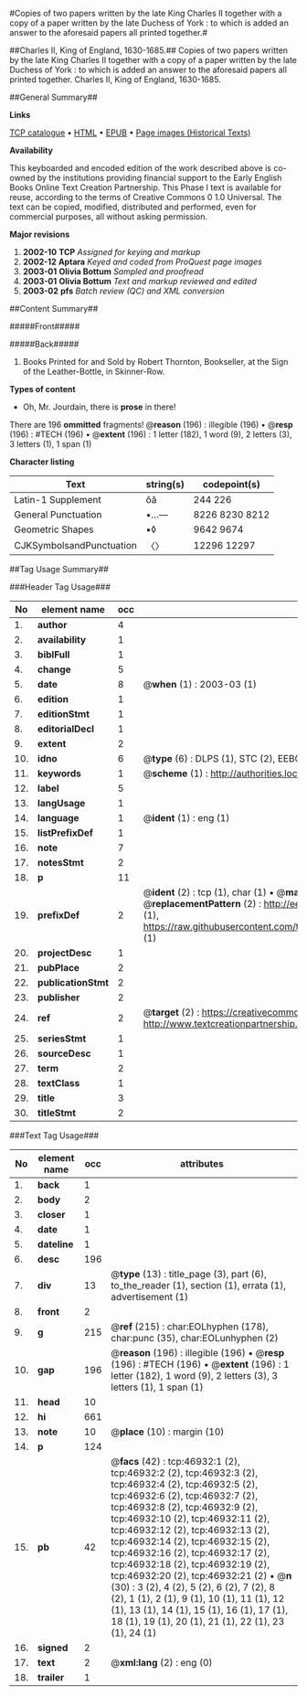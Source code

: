 #Copies of two papers written by the late King Charles II together with a copy of a paper written by the late Duchess of York : to which is added an answer to the aforesaid papers all printed together.#

##Charles II, King of England, 1630-1685.##
Copies of two papers written by the late King Charles II together with a copy of a paper written by the late Duchess of York : to which is added an answer to the aforesaid papers all printed together.
Charles II, King of England, 1630-1685.

##General Summary##

**Links**

[TCP catalogue](http://www.ota.ox.ac.uk/tcp/)  • 
[HTML](http://tei.it.ox.ac.uk/tcp/Texts-HTML/free/A32/A32204.html)  • 
[EPUB](http://tei.it.ox.ac.uk/tcp/Texts-EPUB/free/A32/A32204.epub) • 
[Page images (Historical Texts)](https://data.historicaltexts.jisc.ac.uk/view?pubId=eebo-11226064e&pageId=eebo-11226064e-46932-1)

**Availability**

This keyboarded and encoded edition of the
	       work described above is co-owned by the institutions
	       providing financial support to the Early English Books
	       Online Text Creation Partnership. This Phase I text is
	       available for reuse, according to the terms of Creative
	       Commons 0 1.0 Universal. The text can be copied,
	       modified, distributed and performed, even for
	       commercial purposes, all without asking permission.

**Major revisions**

1. __2002-10__ __TCP__ *Assigned for keying and markup*
1. __2002-12__ __Aptara__ *Keyed and coded from ProQuest page images*
1. __2003-01__ __Olivia Bottum__ *Sampled and proofread*
1. __2003-01__ __Olivia Bottum__ *Text and markup reviewed and edited*
1. __2003-02__ __pfs__ *Batch review (QC) and XML conversion*

##Content Summary##

#####Front#####

#####Back#####

1. Books Printed for and Sold by Robert Thornton,
Bookseller, at the Sign of the Leather-Bottle, in
Skinner-Row.

**Types of content**

  * Oh, Mr. Jourdain, there is **prose** in there!

There are 196 **ommitted** fragments! 
 @__reason__ (196) : illegible (196)  •  @__resp__ (196) : #TECH (196)  •  @__extent__ (196) : 1 letter (182), 1 word (9), 2 letters (3), 3 letters (1), 1 span (1)

**Character listing**


|Text|string(s)|codepoint(s)|
|---|---|---|
|Latin-1 Supplement|ôâ|244 226|
|General Punctuation|•…—|8226 8230 8212|
|Geometric Shapes|▪◊|9642 9674|
|CJKSymbolsandPunctuation|〈〉|12296 12297|

##Tag Usage Summary##

###Header Tag Usage###

|No|element name|occ|attributes|
|---|---|---|---|
|1.|__author__|4||
|2.|__availability__|1||
|3.|__biblFull__|1||
|4.|__change__|5||
|5.|__date__|8| @__when__ (1) : 2003-03 (1)|
|6.|__edition__|1||
|7.|__editionStmt__|1||
|8.|__editorialDecl__|1||
|9.|__extent__|2||
|10.|__idno__|6| @__type__ (6) : DLPS (1), STC (2), EEBO-CITATION (1), OCLC (1), VID (1)|
|11.|__keywords__|1| @__scheme__ (1) : http://authorities.loc.gov/ (1)|
|12.|__label__|5||
|13.|__langUsage__|1||
|14.|__language__|1| @__ident__ (1) : eng (1)|
|15.|__listPrefixDef__|1||
|16.|__note__|7||
|17.|__notesStmt__|2||
|18.|__p__|11||
|19.|__prefixDef__|2| @__ident__ (2) : tcp (1), char (1)  •  @__matchPattern__ (2) : ([0-9\-]+):([0-9IVX]+) (1), (.+) (1)  •  @__replacementPattern__ (2) : http://eebo.chadwyck.com/downloadtiff?vid=$1&page=$2 (1), https://raw.githubusercontent.com/textcreationpartnership/Texts/master/tcpchars.xml#$1 (1)|
|20.|__projectDesc__|1||
|21.|__pubPlace__|2||
|22.|__publicationStmt__|2||
|23.|__publisher__|2||
|24.|__ref__|2| @__target__ (2) : https://creativecommons.org/publicdomain/zero/1.0/ (1), http://www.textcreationpartnership.org/docs/. (1)|
|25.|__seriesStmt__|1||
|26.|__sourceDesc__|1||
|27.|__term__|2||
|28.|__textClass__|1||
|29.|__title__|3||
|30.|__titleStmt__|2||


###Text Tag Usage###

|No|element name|occ|attributes|
|---|---|---|---|
|1.|__back__|1||
|2.|__body__|2||
|3.|__closer__|1||
|4.|__date__|1||
|5.|__dateline__|1||
|6.|__desc__|196||
|7.|__div__|13| @__type__ (13) : title_page (3), part (6), to_the_reader (1), section (1), errata (1), advertisement (1)|
|8.|__front__|2||
|9.|__g__|215| @__ref__ (215) : char:EOLhyphen (178), char:punc (35), char:EOLunhyphen (2)|
|10.|__gap__|196| @__reason__ (196) : illegible (196)  •  @__resp__ (196) : #TECH (196)  •  @__extent__ (196) : 1 letter (182), 1 word (9), 2 letters (3), 3 letters (1), 1 span (1)|
|11.|__head__|10||
|12.|__hi__|661||
|13.|__note__|10| @__place__ (10) : margin (10)|
|14.|__p__|124||
|15.|__pb__|42| @__facs__ (42) : tcp:46932:1 (2), tcp:46932:2 (2), tcp:46932:3 (2), tcp:46932:4 (2), tcp:46932:5 (2), tcp:46932:6 (2), tcp:46932:7 (2), tcp:46932:8 (2), tcp:46932:9 (2), tcp:46932:10 (2), tcp:46932:11 (2), tcp:46932:12 (2), tcp:46932:13 (2), tcp:46932:14 (2), tcp:46932:15 (2), tcp:46932:16 (2), tcp:46932:17 (2), tcp:46932:18 (2), tcp:46932:19 (2), tcp:46932:20 (2), tcp:46932:21 (2)  •  @__n__ (30) : 3 (2), 4 (2), 5 (2), 6 (2), 7 (2), 8 (2), 1 (1), 2 (1), 9 (1), 10 (1), 11 (1), 12 (1), 13 (1), 14 (1), 15 (1), 16 (1), 17 (1), 18 (1), 19 (1), 20 (1), 21 (1), 22 (1), 23 (1), 24 (1)|
|16.|__signed__|2||
|17.|__text__|2| @__xml:lang__ (2) : eng (0)|
|18.|__trailer__|1||
